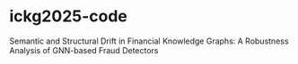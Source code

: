 # ickg2025-code
Semantic and Structural Drift in Financial Knowledge Graphs: A Robustness Analysis of GNN-based Fraud Detectors
